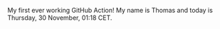 My first ever working GitHub Action!
My name is Thomas and today is Thursday, 30 November, 01:18 CET. 
